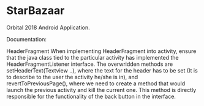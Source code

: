 # StarBazaar

Orbital 2018 Android Application.

Documentation:

 HeaderFragment
    When implementing HeaderFragment into activity, ensure that the java class tied to the particular activity has implemented the HeaderFragmentListener interface. The overwridden methods are setHeaderText(Textview ..), where the text for the header has to be set (It is to describe to the user the activity he/she is in), and revertToPreviousPage(), where we need to create a method that would launch the previous activity and kill the current one. This method is directly responsible
    for the functionality of the back button in the interface. 
